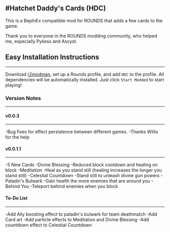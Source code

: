 #Hatchet Daddy's Cards (HDC)
-------------------------------
This is a BepInEx compatible mod for ROUNDS that adds a few cards to the game.

Thank you to everyone in the ROUNDS modding community, who helped me, especially Pykess and Ascyst.

## Easy Installation Instructions
---------------------------------

Download [r2modman](https://rounds.thunderstore.io/package/ebkr/r2modman/), set up a Rounds profile, and add `HDC` to the profile. All dependencies will be automatically installed. Just click `Start Modded` to start playing!

### Version Notes
-----------------
#### v0.0.3
-------------

-Bug fixes for effect persistence between different games.
-Thanks Willis for the help

#### v0.0.1.1
-------------

-5 New Cards
	-Divine Blessing
		-Reduced block cooldown and healing on block
	-Meditation
		-Heal as you stand still (healing increases the longer you stand still)
	-Celestial Countdown
		-Stand still to unleash divine gun powers
	-Paladin's Bulwark
		-Gain health the more enemies that are around you
	-Behind You
		-Teleport behind enemies when you block

#### To-Do List
---------------

-Add Ally boosting effect to paladin's bulwark for team deathmatch
-Add Card art
-Add particle effects to Meditation and Divine Blessing
-Add countdown effect to Celestial Countdown